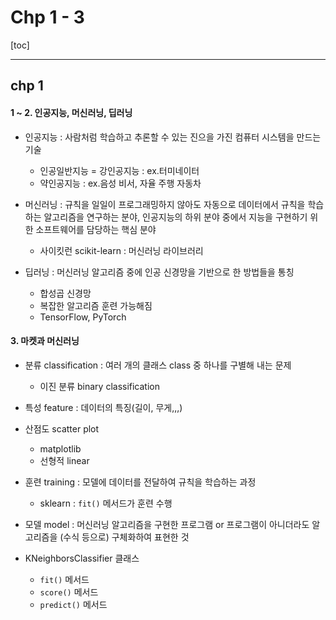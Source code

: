 # Chp 1 - 3

[toc]

----

## chp 1

#### 1 ~ 2. 인공지능, 머신러닝, 딥러닝

- 인공지능 : 사람처럼 학습하고 추론할 수 있는 진으을 가진 컴퓨터 시스템을 만드는 기술
  - 인공일반지능 = 강인공지능 : ex.터미네이터
  - 약인공지능 : ex.음성 비서, 자율 주행 자동차
- 머신러닝 : 규칙을 일일이 프로그래밍하지 않아도 자동으로 데이터에서 규칙을 학습하는 알고리즘을 연구하는 분야, 인공지능의 하위 분야 중에서 지능을 구현하기 위한 소프트웨어를 담당하는 핵심 분야
  - 사이킷런 scikit-learn : 머신러닝 라이브러리

- 딥러닝 : 머신러닝 알고리즘 중에 인공 신경망을 기반으로 한 방법들을 통칭
  - 합성곱 신경망
  - 복잡한 알고리즘 훈련 가능해짐
  - TensorFlow, PyTorch



#### 3. 마켓과 머신러닝

- 분류 classification : 여러 개의 클래스 class 중 하나를 구별해 내는 문제
  - 이진 분류 binary classification
- 특성 feature : 데이터의 특징(길이, 무게,,,)
- 산점도 scatter plot 
  - matplotlib
  - 선형적 linear

- 훈련 training : 모델에 데이터를 전달하여 규칙을 학습하는 과정
  - sklearn : `fit()`  메서드가 훈련 수행
- 모델 model : 머신러닝 알고리즘을 구현한 프로그램 or 프로그램이 아니더라도 알고리즘을 (수식 등으로) 구체화하여 표현한 것



- KNeighborsClassifier 클래스
  - `fit()`  메서드
  - `score()`  메서드
  - `predict()`  메서드










